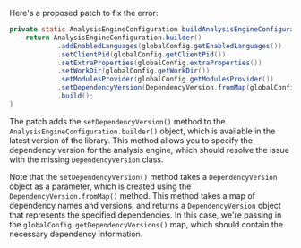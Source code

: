 Here's a proposed patch to fix the error:
```java
private static AnalysisEngineConfiguration buildAnalysisEngineConfiguration() {
    return AnalysisEngineConfiguration.builder()
            .addEnabledLanguages(globalConfig.getEnabledLanguages())
            .setClientPid(globalConfig.getClientPid())
            .setExtraProperties(globalConfig.extraProperties())
            .setWorkDir(globalConfig.getWorkDir())
            .setModulesProvider(globalConfig.getModulesProvider())
            .setDependencyVersion(DependencyVersion.fromMap(globalConfig.getDependencyVersions()))
            .build();
}
```
The patch adds the `setDependencyVersion()` method to the `AnalysisEngineConfiguration.builder()` object, which is available in the latest version of the library. This method allows you to specify the dependency version for the analysis engine, which should resolve the issue with the missing `DependencyVersion` class.

Note that the `setDependencyVersion()` method takes a `DependencyVersion` object as a parameter, which is created using the `DependencyVersion.fromMap()` method. This method takes a map of dependency names and versions, and returns a `DependencyVersion` object that represents the specified dependencies. In this case, we're passing in the `globalConfig.getDependencyVersions()` map, which should contain the necessary dependency information.
